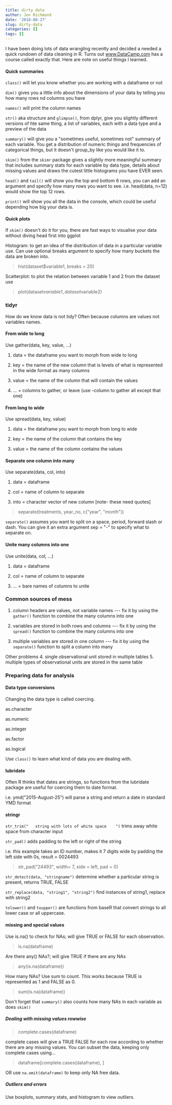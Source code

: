 ```yaml
---
title: dirty data
author: Jen Richmond
date: '2018-08-27'
slug: dirty-data
categories: []
tags: []
---
```


I have been doing lots of data wrangling recently and decided a needed a quick rundown of data cleaning in R. Turns out www.DataCamp.com has a course called exactly that. Here are note on useful things I learned. 

#### Quick summaries

`class()` will let you know whether you are working with a dataframe or not

`dim()` gives you a little info about the dimensions of your data by telling you how many rows nd columns you have

`names()` will print the column names

`str()` aka structure and `glimpse()`, from dplyr, give you slightly different versions of hte same thing, a list of variables, each with a data type and a preview of the data

`summary()` will give you a "sometimes useful, sometimes not" summary of each variable. You get a distribution of numeric things and frequencies of categorical things, but it doesn't group_by like you would like it to. 

`skim()` from the `skimr` package gives a slightly more meaningful summary that includes summary stats for each variable by data type, details about missing values and draws the cutest little histograms you have EVER seen. 

`head()` and `tail()` will show you the top and bottom 6 rows, you can add an argument and specify how many rows you want to see. i.e. head(data, n=12) would show the top 12 rows. 

`print()` will show you all the data in the console, which could be useful depending how big your data is. 

#### Quick plots

If `skim()` doesn't do it for you, there are fast ways to visualise your data without diving head first into ggplot

Histogram: to get an idea of the distribution of data in a particular variable use. Can use optional breaks argument to specify how many buckets the data are broken into. 

> hist(dataset$variable1, breaks = 20)

Scatterplot: to plot the relation between variable 1 and 2 from the dataset use

> plot(dataset$variable1 , dataset$variable2) 

### tidyr 

How do we know data is not tidy? Often because columns are values not variables names. 

#### From wide to long 

Use gather(data, key, value, ...) 

1. data = the dataframe you want to morph from wide to long

2. key = the name of the new column that is levels of what is represented in the wide format as many columns

3. value = the name of the column that will contain the values

4. ... = columns to gather, or leave (use -column to gather all except that one)

#### From long to wide 

Use spread(data, key, value) 

1. data = the dataframe you want to morph from long to wide

2. key = the name of the column that contains the key 

3. value = the name of the column contains the values

#### Separate one column into many 

Use separate(data, col, into) 

1. data = dataframe

2. col = name of column to separate

3. into = character vector of new column [note- these need quotes]

> separate(treatments, year_no, c("year", "month"))

`separate()` assumes you want to split on a space, period, forward slash or dash. You can give it an extra argument sep = "-" to specify what to separate on. 

#### Unite many columns into one 

Use unite(data, col, ...) 

1. data = dataframe

2. col = name of column to separate

3. ... = bare names of columns to unite


### Common sources of mess

1. column headers are values, not variable names --- fix it by using the `gather()` function to combine the many columns into one

2. variables are stored in both rows and columns --- fix it by using the `spread()` function to combine the many columns into one

3. multiple variables are stored in one column --- fix it by using the `separate()` function to split a column into many

Other problems
4. single observational unit stored in multiple tables
5. multiple types of observational units are stored in the same table

### Preparing data for analysis

#### Data type conversions

Changing the data type is called coercing. 

as.character

as.numeric

as.integer

as.factor

as.logical

Use `class()` to learn what kind of data you are dealing with. 

#### lubridate

Often R thinks that dates are strings, so functions from the lubridate package are useful for coercing them to date format. 

i.e. ymd("2015-August-25") will parse a string and return a date in standard YMD format

#### stringr

`str_trim("   string with lots of white space    ")` trims away white space from character input

`str_pad()` adds padding to the left or right of the string 

i.e. this example takes an ID number, makes it 7 digits wide by padding the left side with 0s, result = 0024493

> str_pad("24493", width= 7, side = left, pad = 0) 

`str_detect(data, "stringname")` determine whether a particular string is present, returns TRUE, FALSE 

`str_replace(data, "string1", "string2")` find instances of string1, replace with string2 

`tolower()` and `toupper()` are functions from baseR that convert strings to all lower case or all uppercase. 

#### missing and special values

Use is.na() to check for NAs; will give TRUE or FALSE for each observation.

> is.na(dataframe) 

Are there any() NAs?; will give TRUE if there are any NAs

> any(is.na(dataframe))

How many NAs? Use sum to count. This works because TRUE is represented as 1 and FALSE as 0. 

>sum(is.na(dataframe))

Don't forget that `summary()` also counts how many NAs in each variable as does `skim()`

##### Dealing with missing values rowwise

> complete.cases(dataframe) 

complete cases will give a TRUE FALSE for each row according to whether there are any missing values. You can subset the data, keeping only complete cases using...

> dataframe[complete.cases(dataframe), ]

OR use `na.omit(dataframe)` to keep only NA free data. 

##### Outliers and errors

Use boxplots, summary stats, and histogram to view outliers. 
